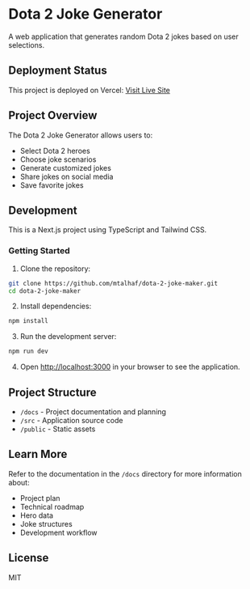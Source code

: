 # Dota 2 Joke Generator

A web application that generates random Dota 2 jokes based on user selections.

## Deployment Status

This project is deployed on Vercel: [Visit Live Site](https://dota-2-joke-maker.vercel.app)

## Project Overview

The Dota 2 Joke Generator allows users to:
- Select Dota 2 heroes
- Choose joke scenarios
- Generate customized jokes
- Share jokes on social media
- Save favorite jokes

## Development

This is a Next.js project using TypeScript and Tailwind CSS.

### Getting Started

1. Clone the repository:
```bash
git clone https://github.com/mtalhaf/dota-2-joke-maker.git
cd dota-2-joke-maker
```

2. Install dependencies:
```bash
npm install
```

3. Run the development server:
```bash
npm run dev
```

4. Open [http://localhost:3000](http://localhost:3000) in your browser to see the application.

## Project Structure

- `/docs` - Project documentation and planning
- `/src` - Application source code
- `/public` - Static assets

## Learn More

Refer to the documentation in the `/docs` directory for more information about:
- Project plan
- Technical roadmap
- Hero data
- Joke structures
- Development workflow

## License

MIT
